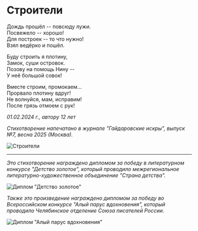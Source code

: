 # Строители

Дождь прошёл -- повсюду лужи.  
Посвежело -- хорошо!  
Для построек -- то что нужно!  
Взял ведёрко и пошёл.

Буду строить я плотину,  
Замок, суши островок.  
Позову на помощь Нину --  
У неё большой совок!

Вместе строим, промокаем...  
Прорвало плотину вдруг!  
Не волнуйся, мам, исправим!  
После грязь отмоем с рук!

*01.02.2024 г., автору 12 лет*

*Стихотворение напечатано в журнале "Гайдаровские искры", выпуск №7, весна 2025 (Москва).*

![Строители](../images/builders.jpg)

***

*Это стихотворение награждено дипломом за победу в литературном конкурсе "Детство золотое", который проводило межрегиональное литературно-художественное объединение "Страна детства".*

![Диплом "Детство золотое"](../images/achievements/diplom-detstvo.jpg)

*Также это произведение награждено дипломом за победу во Всероссийском конкурсе "Алый парус вдохновения", который проводило Челябинское отделение Союза писателей России.*

![Диплом "Алый парус вдохновения"](../images/achievements/diplom-red-sail-poetry.jpg)
